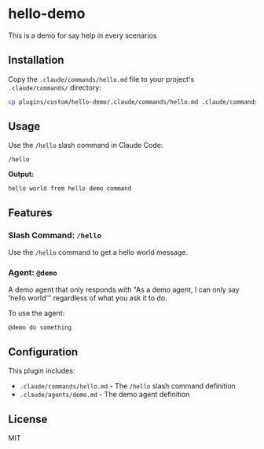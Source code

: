 # hello-demo

This is a demo for say help in every scenarios

## Installation

Copy the `.claude/commands/hello.md` file to your project's `.claude/commands/` directory:

```bash
cp plugins/custom/hello-demo/.claude/commands/hello.md .claude/commands/
```

## Usage

Use the `/hello` slash command in Claude Code:

```
/hello
```

**Output:**
```
hello world from hello demo command
```

## Features

### Slash Command: `/hello`
Use the `/hello` command to get a hello world message.

### Agent: `@demo`
A demo agent that only responds with "As a demo agent, I can only say 'hello world'" regardless of what you ask it to do.

To use the agent:
```
@demo do something
```

## Configuration

This plugin includes:
- `.claude/commands/hello.md` - The `/hello` slash command definition
- `.claude/agents/demo.md` - The demo agent definition

## License

MIT
